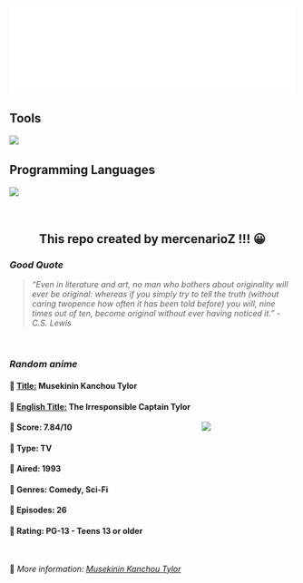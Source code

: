 
<img src="svg/nai.svg" />

<p>
  <h2>Tools</h2>
  <a href="https://skillicons.dev">
    <img src="https://skillicons.dev/icons?i=git,bash,vim,ubuntu,tensorflow,pytorch,docker,raspberrypi" />
  </a>

  <br />

  <h2>Programming Languages</h2>

  <a href="https://skillicons.dev">
    <img src="https://skillicons.dev/icons?i=python,c,cpp" />
  </a>
</p>

<br />

<h2 align="center">This repo created by mercenarioZ !!! 😀</h2>
<h3><i>Good Quote</i></h3>

<blockquote>
<i>
“Even in literature and art, no man who bothers about originality will ever be original: whereas if you simply try to tell the truth (without caring twopence how often it has been told before) you will, nine times out of ten, become original without ever having noticed it.” - C.S. Lewis
</i>
</blockquote>

<br />

<h3><i>Random anime</i></h3>

<h4>
  <strong>🥭 <u>Title:</u></strong> Musekinin Kanchou Tylor
</h4>

<h4>🌿 <u>English Title:</u> The Irresponsible Captain Tylor</h4>

<img align="right" width="165" src=https://cdn.myanimelist.net/images/anime/4/14898.jpg />

<h4>🌱 Score: 7.84/10</h4>

<h4>🌲 Type: TV</h4>

<h4>🌴 Aired: 1993</h4>

<h4>🌵 Genres: Comedy, Sci-Fi</h4>

<h4>🥑 Episodes: 26</h4>

<h4>🍏 Rating: PG-13 - Teens 13 or older</h4>

<br />

🍂 *More information: [Musekinin Kanchou Tylor](https://myanimelist.net/anime/569/Musekinin_Kanchou_Tylor)*
    